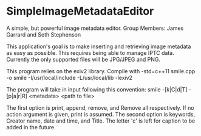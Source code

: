 # SimpleImageMetadataEditor
A simple, but powerful image metadata editor.
Group Members: James Garrard and Seth Stephenson

  This application's goal is to make inserting and retrieving image metadata as easy as possible. This requires being able to manage IPTC data. Currently the only supported files will be JPG/JPEG and PNG.

This program relies on the exiv2 library.
Compile with -std=c++11 smile.cpp -o smile -I/usr/local/include -L/usr/local/lib -lexiv2

The program will take in input following this convention: 
smile -[k|C|d|T] -[p|a|r|R] \<metadata\> \<path to file\>
  
The first option is print, append, remove, and Remove all respectively. If no action argument is given, print is assumed.
The second option is keywords, Creator name, date and time, and Title. The letter 'c' is left for caption to be added in the future. 
